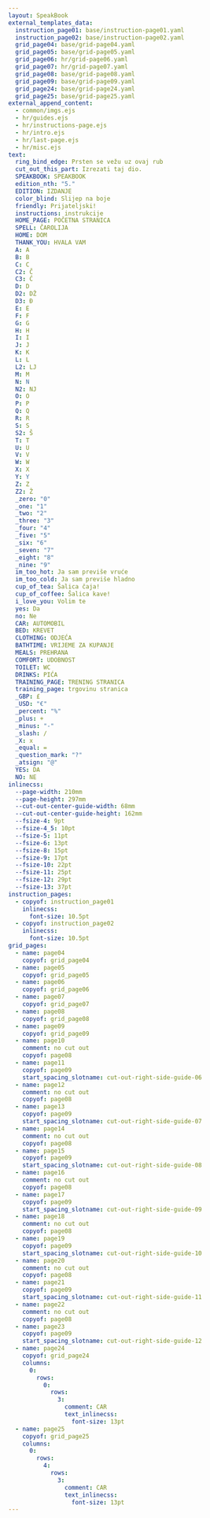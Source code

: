 ```yaml
---
layout: SpeakBook
external_templates_data:
  instruction_page01: base/instruction-page01.yaml
  instruction_page02: base/instruction-page02.yaml
  grid_page04: base/grid-page04.yaml
  grid_page05: base/grid-page05.yaml
  grid_page06: hr/grid-page06.yaml
  grid_page07: hr/grid-page07.yaml
  grid_page08: base/grid-page08.yaml
  grid_page09: base/grid-page09.yaml
  grid_page24: base/grid-page24.yaml
  grid_page25: base/grid-page25.yaml
external_append_content:
  - common/imgs.ejs
  - hr/guides.ejs
  - hr/instructions-page.ejs
  - hr/intro.ejs
  - hr/last-page.ejs
  - hr/misc.ejs
text:
  ring_bind_edge: Prsten se vežu uz ovaj rub
  cut_out_this_part: Izrezati taj dio.
  SPEAKBOOK: SPEAKBOOK
  edition_nth: "5."
  EDITION: IZDANJE
  color_blind: Slijep na boje
  friendly: Prijateljski!
  instructions: instrukcije
  HOME_PAGE: POČETNA STRANICA
  SPELL: ČAROLIJA
  HOME: DOM
  THANK_YOU: HVALA VAM
  A: A
  B: B
  C: C
  C2: Č
  C3: Ć
  D: D
  D2: DŽ
  D3: Đ
  E: E
  F: F
  G: G
  H: H
  I: I
  J: J
  K: K
  L: L
  L2: LJ
  M: M
  N: N
  N2: NJ
  O: O
  P: P
  Q: Q
  R: R
  S: S
  S2: Š
  T: T
  U: U
  V: V
  W: W
  X: X
  Y: Y
  Z: Z
  Z2: Ž
  _zero: "0"
  _one: "1"
  _two: "2"
  _three: "3"
  _four: "4"
  _five: "5"
  _six: "6"
  _seven: "7"
  _eight: "8"
  _nine: "9"
  im_too_hot: Ja sam previše vruće
  im_too_cold: Ja sam previše hladno
  cup_of_tea: Šalica čaja!
  cup_of_coffee: Šalica kave!
  i_love_you: Volim te
  yes: Da
  no: Ne
  CAR: AUTOMOBIL
  BED: KREVET
  CLOTHING: ODJEĆA
  BATHTIME: VRIJEME ZA KUPANJE
  MEALS: PREHRANA
  COMFORT: UDOBNOST
  TOILET: WC
  DRINKS: PIĆA
  TRAINING_PAGE: TRENING STRANICA
  training_page: trgovinu stranica
  _GBP: £
  _USD: "€"
  _percent: "%"
  _plus: +
  _minus: "-"
  _slash: /
  _X: x
  _equal: =
  _question_mark: "?"
  _atsign: "@"
  YES: DA
  NO: NE
inlinecss:
  --page-width: 210mm
  --page-height: 297mm
  --cut-out-center-guide-width: 68mm
  --cut-out-center-guide-height: 162mm
  --fsize-4: 9pt
  --fsize-4_5: 10pt
  --fsize-5: 11pt
  --fsize-6: 13pt
  --fsize-8: 15pt
  --fsize-9: 17pt
  --fsize-10: 22pt
  --fsize-11: 25pt
  --fsize-12: 29pt
  --fsize-13: 37pt
instruction_pages:
  - copyof: instruction_page01
    inlinecss:
      font-size: 10.5pt
  - copyof: instruction_page02
    inlinecss:
      font-size: 10.5pt
grid_pages:
  - name: page04
    copyof: grid_page04
  - name: page05
    copyof: grid_page05
  - name: page06
    copyof: grid_page06
  - name: page07
    copyof: grid_page07
  - name: page08
    copyof: grid_page08
  - name: page09
    copyof: grid_page09
  - name: page10
    comment: no cut out
    copyof: page08
  - name: page11
    copyof: page09
    start_spacing_slotname: cut-out-right-side-guide-06
  - name: page12
    comment: no cut out
    copyof: page08
  - name: page13
    copyof: page09
    start_spacing_slotname: cut-out-right-side-guide-07
  - name: page14
    comment: no cut out
    copyof: page08
  - name: page15
    copyof: page09
    start_spacing_slotname: cut-out-right-side-guide-08
  - name: page16
    comment: no cut out
    copyof: page08
  - name: page17
    copyof: page09
    start_spacing_slotname: cut-out-right-side-guide-09
  - name: page18
    comment: no cut out
    copyof: page08
  - name: page19
    copyof: page09
    start_spacing_slotname: cut-out-right-side-guide-10
  - name: page20
    comment: no cut out
    copyof: page08
  - name: page21
    copyof: page09
    start_spacing_slotname: cut-out-right-side-guide-11
  - name: page22
    comment: no cut out
    copyof: page08
  - name: page23
    copyof: page09
    start_spacing_slotname: cut-out-right-side-guide-12
  - name: page24
    copyof: grid_page24
    columns:
      0:
        rows:
          0:
            rows:
              3:
                comment: CAR
                text_inlinecss:
                  font-size: 13pt
  - name: page25
    copyof: grid_page25
    columns:
      0:
        rows:
          4:
            rows:
              3:
                comment: CAR
                text_inlinecss:
                  font-size: 13pt
---
```


